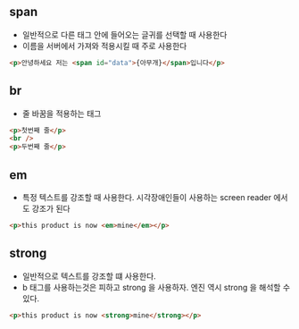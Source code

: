 ## span

- 일반적으로 다른 태그 안에 들어오는 글귀를 선택할 때 사용한다
- 이름을 서버에서 가져와 적용시킬 때 주로 사용한다

```html
<p>안녕하세요 저는 <span id="data">{아무개}</span>입니다</p>
```

## br

- 줄 바꿈을 적용하는 태그

```html
<p>첫번째 줄</p>
<br />
<p>두번째 줄</p>
```

## em

- 특정 텍스트를 강조할 때 사용한다. 시각장애인들이 사용하는 screen reader 에서도 강조가 된다

```html
<p>this product is now <em>mine</em></p>
```

## strong

- 일반적으로 텍스트를 강조할 떄 사용한다.
- b 태그를 사용하는것은 피하고 strong 을 사용하자. 엔진 역시 strong 을 해석할 수 있다.

```html
<p>this product is now <strong>mine</strong></p>
```
